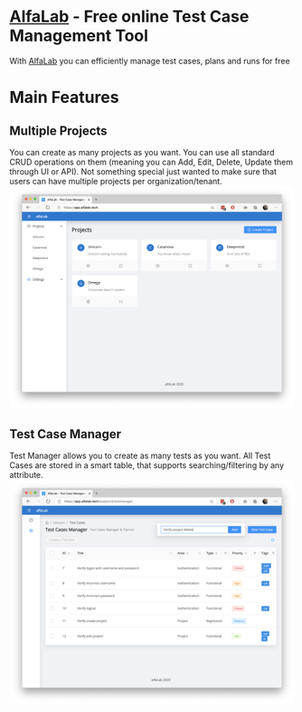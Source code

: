 # [AlfaLab](https://alfalab.tech/) - Free online Test Case Management Tool
With [AlfaLab](https://alfalab.tech/) you can efficiently manage test cases, plans and runs for free

# Main Features
## Multiple Projects
You can create as many projects as you want. You can use all standard CRUD operations on them (meaning you can Add, Edit, Delete, Update them through UI or API). Not something special just wanted to make sure that users can have multiple projects per organization/tenant.
![](./images/test-cases-projects.png)

## Test Case Manager
Test Manager allows you to create as many tests as you want. All Test Cases are stored in a smart table, that supports searching/filtering by any attribute.
![](images/test-case-manager.png)
